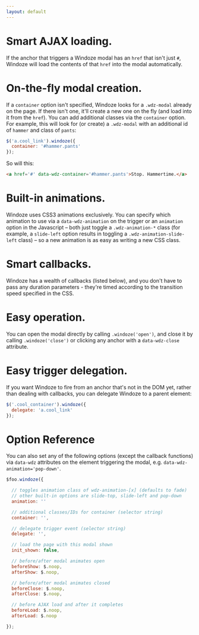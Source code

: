 ```yaml
---
layout: default
---
```


# Smart AJAX loading.

If the anchor that triggers a Windoze modal has an `href` that isn't just `#`, Windoze will load the contents of that `href` into the modal automatically.

# On-the-fly modal creation.

If a `container` option isn't specified, Windoze looks for a `.wdz-modal` already on the page. If there isn't one, it'll create a new one on the fly (and load into it from the `href`). You can add additional classes via the `container` option. For example, this will look for (or create) a `.wdz-modal` with an additional id of `hammer` and class of `pants`:

```javascript
$('a.cool_link').windoze({
  container: '#hammer.pants'
});
```

So will this:

```html
<a href='#' data-wdz-container='#hammer.pants'>Stop. Hammertime.</a>
```

# Built-in animations.

Windoze uses CSS3 animations exclusively. You can specify which animation to use via a `data-wdz-animation` on the trigger or an `animation` option in the Javascript – both just toggle a `.wdz-animation-*` class (for example, a `slide-left` option results in toggling a `.wdz-animation-slide-left` class) – so a new animation is as easy as writing a new CSS class.

# Smart callbacks.

Windoze has a wealth of callbacks (listed below), and you don't have to pass any duration parameters - they're timed according to the transition speed specified in the CSS.

# Easy operation.

You can open the modal directly by calling `.windoze('open')`, and close it by calling `.windoze('close')` or clicking any anchor with a `data-wdz-close` attribute.

# Easy trigger delegation.

If you want Windoze to fire from an anchor that's not in the DOM yet, rather than dealing with callbacks, you can delegate Windoze to a parent element:

```javascript
$('.cool_container').windoze({
  delegate: 'a.cool_link'
});
```

# Option Reference

You can also set any of the following options (except the callback functions) via `data-wdz` attributes on the element triggering the modal, e.g. `data-wdz-animation='pop-down'`.

```javascript
$foo.windoze({

  // toggles animation class of wdz-animation-[x] (defaults to fade)
  // other built-in options are slide-top, slide-left and pop-down
  animation: ''

  // additional classes/IDs for container (selector string)
  container: '',

  // delegate trigger event (selector string)
  delegate: '',

  // load the page with this modal shown
  init_shown: false,

  // before/after modal animates open
  beforeShow: $.noop,
  afterShow: $.noop,

  // before/after modal animates closed
  beforeClose: $.noop,
  afterClose: $.noop,

  // before AJAX load and after it completes
  beforeLoad: $.noop,
  afterLoad: $.noop

});
```
